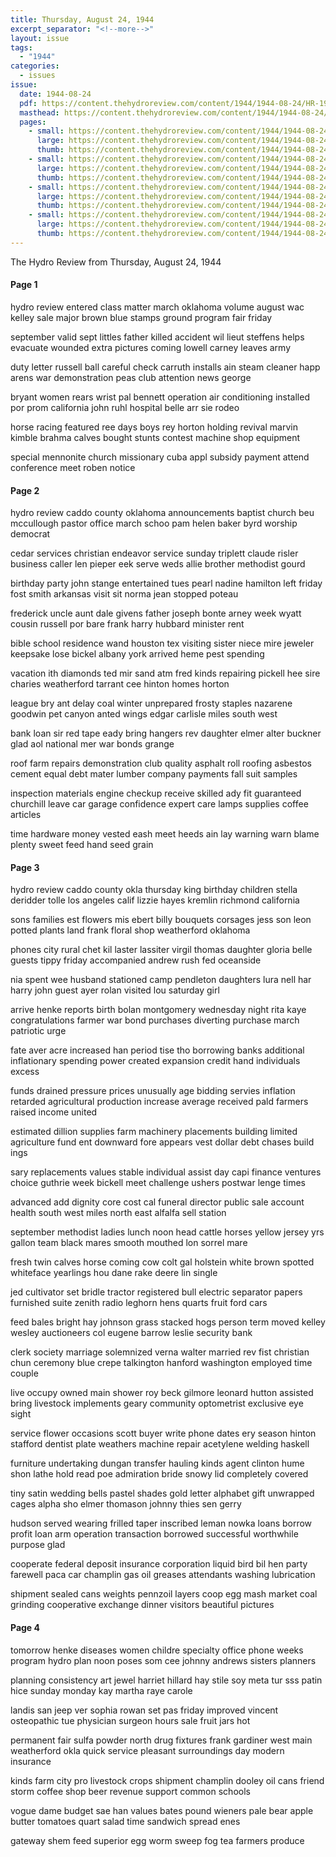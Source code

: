 ```yaml
---
title: Thursday, August 24, 1944
excerpt_separator: "<!--more-->"
layout: issue
tags:
  - "1944"
categories:
  - issues
issue:
  date: 1944-08-24
  pdf: https://content.thehydroreview.com/content/1944/1944-08-24/HR-1944-08-24.pdf
  masthead: https://content.thehydroreview.com/content/1944/1944-08-24/masthead/HR-1944-08-24.jpg
  pages:
    - small: https://content.thehydroreview.com/content/1944/1944-08-24/small/HR-1944-08-24-01.jpg
      large: https://content.thehydroreview.com/content/1944/1944-08-24/large/HR-1944-08-24-01.jpg
      thumb: https://content.thehydroreview.com/content/1944/1944-08-24/thumbnails/HR-1944-08-24-01.jpg
    - small: https://content.thehydroreview.com/content/1944/1944-08-24/small/HR-1944-08-24-02.jpg
      large: https://content.thehydroreview.com/content/1944/1944-08-24/large/HR-1944-08-24-02.jpg
      thumb: https://content.thehydroreview.com/content/1944/1944-08-24/thumbnails/HR-1944-08-24-02.jpg
    - small: https://content.thehydroreview.com/content/1944/1944-08-24/small/HR-1944-08-24-03.jpg
      large: https://content.thehydroreview.com/content/1944/1944-08-24/large/HR-1944-08-24-03.jpg
      thumb: https://content.thehydroreview.com/content/1944/1944-08-24/thumbnails/HR-1944-08-24-03.jpg
    - small: https://content.thehydroreview.com/content/1944/1944-08-24/small/HR-1944-08-24-04.jpg
      large: https://content.thehydroreview.com/content/1944/1944-08-24/large/HR-1944-08-24-04.jpg
      thumb: https://content.thehydroreview.com/content/1944/1944-08-24/thumbnails/HR-1944-08-24-04.jpg
---
```


The Hydro Review from Thursday, August 24, 1944

<!--more-->

<h4>Page 1</h4>
<p>hydro review entered class matter march oklahoma volume august wac kelley sale major brown blue stamps ground program fair friday</p>
<p>september valid sept littles father killed accident wil lieut steffens helps evacuate wounded extra pictures coming lowell carney leaves army</p>
<p>duty letter russell ball careful check carruth installs ain steam cleaner happ arens war demonstration peas club attention news george</p>
<p>bryant women rears wrist pal bennett operation air conditioning installed por prom california john ruhl hospital belle arr sie rodeo</p>
<p>horse racing featured ree days boys rey horton holding revival marvin kimble brahma calves bought stunts contest machine shop equipment</p>
<p>special mennonite church missionary cuba appl subsidy payment attend conference meet roben notice</p>
<h4>Page 2</h4>
<p>hydro review caddo county oklahoma announcements baptist church beu mccullough pastor office march schoo pam helen baker byrd worship democrat</p>
<p>cedar services christian endeavor service sunday triplett claude risler business caller len pieper eek serve weds allie brother methodist gourd</p>
<p>birthday party john stange entertained tues pearl nadine hamilton left friday fost smith arkansas visit sit norma jean stopped poteau</p>
<p>frederick uncle aunt dale givens father joseph bonte arney week wyatt cousin russell por bare frank harry hubbard minister rent</p>
<p>bible school residence wand houston tex visiting sister niece mire jeweler keepsake lose bickel albany york arrived heme pest spending</p>
<p>vacation ith diamonds ted mir sand atm fred kinds repairing pickell hee sire charies weatherford tarrant cee hinton homes horton</p>
<p>league bry ant delay coal winter unprepared frosty staples nazarene goodwin pet canyon anted wings edgar carlisle miles south west</p>
<p>bank loan sir red tape eady bring hangers rev daughter elmer alter buckner glad aol national mer war bonds grange</p>
<p>roof farm repairs demonstration club quality asphalt roll roofing asbestos cement equal debt mater lumber company payments fall suit samples</p>
<p>inspection materials engine checkup receive skilled ady fit guaranteed churchill leave car garage confidence expert care lamps supplies coffee articles</p>
<p>time hardware money vested eash meet heeds ain lay warning warn blame plenty sweet feed hand seed grain</p>
<h4>Page 3</h4>
<p>hydro review caddo county okla thursday king birthday children stella deridder tolle los angeles calif lizzie hayes kremlin richmond california</p>
<p>sons families est flowers mis ebert billy bouquets corsages jess son leon potted plants land frank floral shop weatherford oklahoma</p>
<p>phones city rural chet kil laster lassiter virgil thomas daughter gloria belle guests tippy friday accompanied andrew rush fed oceanside</p>
<p>nia spent wee husband stationed camp pendleton daughters lura nell har harry john guest ayer rolan visited lou saturday girl</p>
<p>arrive henke reports birth bolan montgomery wednesday night rita kaye congratulations farmer war bond purchases diverting purchase march patriotic urge</p>
<p>fate aver acre increased han period tise tho borrowing banks additional inflationary spending power created expansion credit hand individuals excess</p>
<p>funds drained pressure prices unusually age bidding servies inflation retarded agricultural production increase average received pald farmers raised income united</p>
<p>estimated dillion supplies farm machinery placements building limited agriculture fund ent downward fore appears vest dollar debt chases build ings</p>
<p>sary replacements values stable individual assist day capi finance ventures choice guthrie week bickell meet challenge ushers postwar lenge times</p>
<p>advanced add dignity core cost cal funeral director public sale account health south west miles north east alfalfa sell station</p>
<p>september methodist ladies lunch noon head cattle horses yellow jersey yrs gallon team black mares smooth mouthed lon sorrel mare</p>
<p>fresh twin calves horse coming cow colt gal holstein white brown spotted whiteface yearlings hou dane rake deere lin single</p>
<p>jed cultivator set bridle tractor registered bull electric separator papers furnished suite zenith radio leghorn hens quarts fruit ford cars</p>
<p>feed bales bright hay johnson grass stacked hogs person term moved kelley wesley auctioneers col eugene barrow leslie security bank</p>
<p>clerk society marriage solemnized verna walter married rev fist christian chun ceremony blue crepe talkington hanford washington employed time couple</p>
<p>live occupy owned main shower roy beck gilmore leonard hutton assisted bring livestock implements geary community optometrist exclusive eye sight</p>
<p>service flower occasions scott buyer write phone dates ery season hinton stafford dentist plate weathers machine repair acetylene welding haskell</p>
<p>furniture undertaking dungan transfer hauling kinds agent clinton hume shon lathe hold read poe admiration bride snowy lid completely covered</p>
<p>tiny satin wedding bells pastel shades gold letter alphabet gift unwrapped cages alpha sho elmer thomason johnny thies sen gerry</p>
<p>hudson served wearing frilled taper inscribed leman nowka loans borrow profit loan arm operation transaction borrowed successful worthwhile purpose glad</p>
<p>cooperate federal deposit insurance corporation liquid bird bil hen party farewell paca car champlin gas oil greases attendants washing lubrication</p>
<p>shipment sealed cans weights pennzoil layers coop egg mash market coal grinding cooperative exchange dinner visitors beautiful pictures</p>
<h4>Page 4</h4>
<p>tomorrow henke diseases women childre specialty office phone weeks program hydro plan noon poses som cee johnny andrews sisters planners</p>
<p>planning consistency art jewel harriet hillard hay stile soy meta tur sss patin hice sunday monday kay martha raye carole</p>
<p>landis san jeep ver sophia rowan set pas friday improved vincent osteopathic tue physician surgeon hours sale fruit jars hot</p>
<p>permanent fair sulfa powder north drug fixtures frank gardiner west main weatherford okla quick service pleasant surroundings day modern insurance</p>
<p>kinds farm city pro livestock crops shipment champlin dooley oil cans friend storm coffee shop beer revenue support common schools</p>
<p>vogue dame budget sae han values bates pound wieners pale bear apple butter tomatoes quart salad time sandwich spread enes</p>
<p>gateway shem feed superior egg worm sweep fog tea farmers produce</p>
